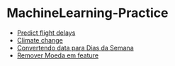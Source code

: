 # MachineLearning-Practice

- [Predict flight delays](./predictflightdelays.ipynb)
- [Climate change](./climatechange.ipynb)
- [Convertendo data para Dias da Semana](./convertendodataparadiasdasemana.ipynb)
- [Remover Moeda em feature](./removendomoedaemfeature.ipynb)
